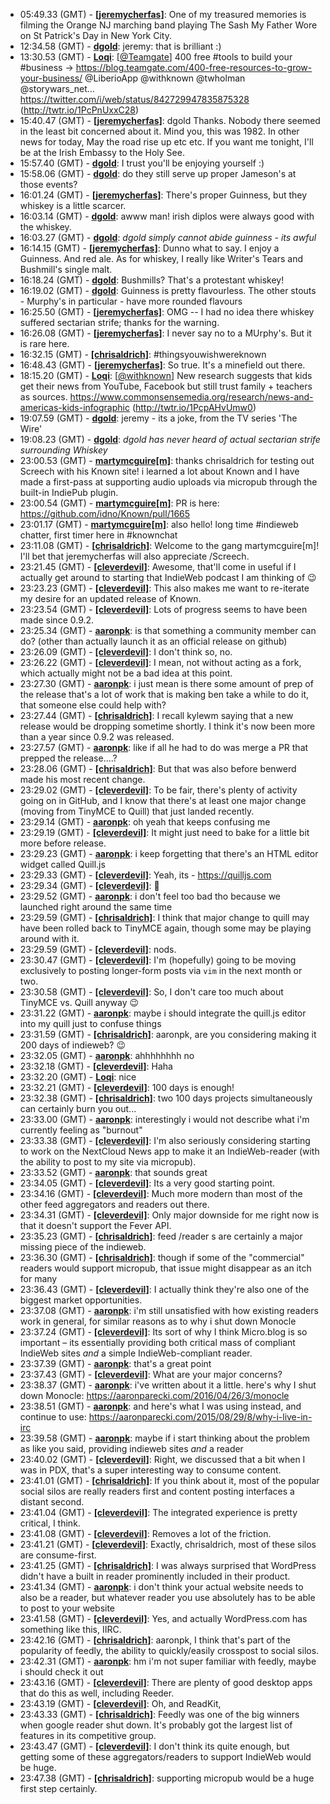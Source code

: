 * <a id="05:49.33">05:49.33 (GMT)</a> - __[[jeremycherfas]](https://github.com/[jeremycherfas])__: One of my treasured memories is filming the Orange NJ marching band playing The Sash My Father Wore on St Patrick's Day in New York City.
* <a id="12:34.58">12:34.58 (GMT)</a> - __[dgold](https://github.com/dgold)__: jeremy: that is brilliant :)
* <a id="13:30.53">13:30.53 (GMT)</a> - __[Loqi](https://github.com/Loqi)__: [<a href="https://twitter.com/Teamgate">@Teamgate</a>] 400 free #tools to build your #business -> https://blog.teamgate.com/400-free-resources-to-grow-your-business/ @LiberioApp @withknown @twholman @storywars_net… https://twitter.com/i/web/status/842729947835875328 (http://twtr.io/1PcPnUxxC28)
* <a id="15:40.47">15:40.47 (GMT)</a> - __[[jeremycherfas]](https://github.com/[jeremycherfas])__: dgold Thanks.  Nobody there seemed in the least bit concerned about it. Mind you, this was 1982. In other news for today, May the road rise up etc etc. If you want me tonight, I'll be at the Irish Embassy to the Holy See.
* <a id="15:57.40">15:57.40 (GMT)</a> - __[dgold](https://github.com/dgold)__: I trust you'll be enjoying yourself :)
* <a id="15:58.06">15:58.06 (GMT)</a> - __[dgold](https://github.com/dgold)__: do they still serve up proper Jameson's at those events?
* <a id="16:01.24">16:01.24 (GMT)</a> - __[[jeremycherfas]](https://github.com/[jeremycherfas])__: There's proper Guinness, but they whiskey is a little scarcer.
* <a id="16:03.14">16:03.14 (GMT)</a> - __[dgold](https://github.com/dgold)__: awww man! irish diplos were always good with the whiskey.
* <a id="16:03.27">16:03.27 (GMT)</a> - __[dgold](https://github.com/dgold)__: *dgold simply cannot abide guinness - its awful*
* <a id="16:14.15">16:14.15 (GMT)</a> - __[[jeremycherfas]](https://github.com/[jeremycherfas])__: Dunno what to say. I enjoy a Guinness. And red ale. As for whiskey, I really like Writer's Tears and Bushmill's single malt.
* <a id="16:18.24">16:18.24 (GMT)</a> - __[dgold](https://github.com/dgold)__: Bushmills? That's a protestant whiskey!
* <a id="16:19.02">16:19.02 (GMT)</a> - __[dgold](https://github.com/dgold)__: Guinness is pretty flavourless. The other stouts - Murphy's in particular - have more rounded flavours
* <a id="16:25.50">16:25.50 (GMT)</a> - __[[jeremycherfas]](https://github.com/[jeremycherfas])__: OMG -- I had no idea there whiskey suffered sectarian strife; thanks for the warning.
* <a id="16:26.08">16:26.08 (GMT)</a> - __[[jeremycherfas]](https://github.com/[jeremycherfas])__: I never say no to a MUrphy's. But it is rare here.
* <a id="16:32.15">16:32.15 (GMT)</a> - __[[chrisaldrich]](https://github.com/[chrisaldrich])__: #thingsyouwishwereknown
* <a id="16:48.43">16:48.43 (GMT)</a> - __[[jeremycherfas]](https://github.com/[jeremycherfas])__: So true. It's a minefield out there.
* <a id="18:15.20">18:15.20 (GMT)</a> - __[Loqi](https://github.com/Loqi)__: [<a href="https://twitter.com/withknown">@withknown</a>] New research suggests that kids get their news from YouTube, Facebook but still trust family + teachers as sources. https://www.commonsensemedia.org/research/news-and-americas-kids-infographic (http://twtr.io/1PcpAHvUmw0)
* <a id="19:07.59">19:07.59 (GMT)</a> - __[dgold](https://github.com/dgold)__: jeremy - its a joke, from the TV series 'The Wire'
* <a id="19:08.23">19:08.23 (GMT)</a> - __[dgold](https://github.com/dgold)__: *dgold has never heard of actual sectarian strife surrounding Whiskey*
* <a id="23:00.53">23:00.53 (GMT)</a> - __[martymcguire[m]](https://github.com/martymcguire[m])__: thanks chrisaldrich for testing out Screech with his Known site! i learned a lot about Known and I have made a first-pass at supporting audio uploads via micropub through the built-in IndiePub plugin.
* <a id="23:00.54">23:00.54 (GMT)</a> - __[martymcguire[m]](https://github.com/martymcguire[m])__: PR is here: https://github.com/idno/Known/pull/1665
* <a id="23:01.17">23:01.17 (GMT)</a> - __[martymcguire[m]](https://github.com/martymcguire[m])__: also hello! long time #indieweb chatter, first timer here in #knownchat
* <a id="23:11.08">23:11.08 (GMT)</a> - __[[chrisaldrich]](https://github.com/[chrisaldrich])__: Welcome to the gang martymcguire[m]! I'll bet that jeremycherfas will also appreciate /Screech.
* <a id="23:21.45">23:21.45 (GMT)</a> - __[[cleverdevil]](https://github.com/[cleverdevil])__: Awesome, that'll come in useful if I actually get around to starting that IndieWeb podcast I am thinking of 😉
* <a id="23:23.23">23:23.23 (GMT)</a> - __[[cleverdevil]](https://github.com/[cleverdevil])__: This also makes me want to re-iterate my desire for an updated release of Known.
* <a id="23:23.54">23:23.54 (GMT)</a> - __[[cleverdevil]](https://github.com/[cleverdevil])__: Lots of progress seems to have been made since 0.9.2.
* <a id="23:25.34">23:25.34 (GMT)</a> - __[aaronpk](https://github.com/aaronpk)__: is that something a community member can do? (other than actually launch it as an official release on github)
* <a id="23:26.09">23:26.09 (GMT)</a> - __[[cleverdevil]](https://github.com/[cleverdevil])__: I don't think so, no.
* <a id="23:26.22">23:26.22 (GMT)</a> - __[[cleverdevil]](https://github.com/[cleverdevil])__: I mean, not without acting as a fork, which actually might not be a bad idea at this point.
* <a id="23:27.30">23:27.30 (GMT)</a> - __[aaronpk](https://github.com/aaronpk)__: i just mean is there some amount of prep of the release that's a lot of work that is making ben take a while to do it, that someone else could help with?
* <a id="23:27.44">23:27.44 (GMT)</a> - __[[chrisaldrich]](https://github.com/[chrisaldrich])__: I recall kylewm saying that a new release would be dropping sometime shortly. I think it's now been more than a year since 0.9.2 was released.
* <a id="23:27.57">23:27.57 (GMT)</a> - __[aaronpk](https://github.com/aaronpk)__: like if all he had to do was merge a PR that prepped the release....?
* <a id="23:28.06">23:28.06 (GMT)</a> - __[[chrisaldrich]](https://github.com/[chrisaldrich])__: But that was also before benwerd made his most recent change.
* <a id="23:29.02">23:29.02 (GMT)</a> - __[[cleverdevil]](https://github.com/[cleverdevil])__: To be fair, there's plenty of activity going on in GitHub, and I know that there's at least one major change (moving from TinyMCE to Quill) that just landed recently.
* <a id="23:29.14">23:29.14 (GMT)</a> - __[aaronpk](https://github.com/aaronpk)__: oh yeah that keeps confusing me
* <a id="23:29.19">23:29.19 (GMT)</a> - __[[cleverdevil]](https://github.com/[cleverdevil])__: It might just need to bake for a little bit more before release.
* <a id="23:29.23">23:29.23 (GMT)</a> - __[aaronpk](https://github.com/aaronpk)__: i keep forgetting that there's an HTML editor widget called Quill.js
* <a id="23:29.33">23:29.33 (GMT)</a> - __[[cleverdevil]](https://github.com/[cleverdevil])__: Yeah, its - https://quilljs.com
* <a id="23:29.34">23:29.34 (GMT)</a> - __[[cleverdevil]](https://github.com/[cleverdevil])__: 🙂
* <a id="23:29.52">23:29.52 (GMT)</a> - __[aaronpk](https://github.com/aaronpk)__: i don't feel too bad tho because we launched right around the same time
* <a id="23:29.59">23:29.59 (GMT)</a> - __[[chrisaldrich]](https://github.com/[chrisaldrich])__: I think that major change to quill may have been rolled back to TinyMCE again, though some may be playing around with it.
* <a id="23:29.59">23:29.59 (GMT)</a> - __[[cleverdevil]](https://github.com/[cleverdevil])__: nods.
* <a id="23:30.47">23:30.47 (GMT)</a> - __[[cleverdevil]](https://github.com/[cleverdevil])__: I'm (hopefully) going to be moving exclusively to posting longer-form posts via `vim` in the next month or two.
* <a id="23:30.58">23:30.58 (GMT)</a> - __[[cleverdevil]](https://github.com/[cleverdevil])__: So, I don't care too much about TinyMCE vs. Quill anyway 😉
* <a id="23:31.22">23:31.22 (GMT)</a> - __[aaronpk](https://github.com/aaronpk)__: maybe i should integrate the quill.js editor into my quill just to confuse things
* <a id="23:31.59">23:31.59 (GMT)</a> - __[[chrisaldrich]](https://github.com/[chrisaldrich])__: aaronpk, are you considering making it 200 days of indieweb? 😉
* <a id="23:32.05">23:32.05 (GMT)</a> - __[aaronpk](https://github.com/aaronpk)__: ahhhhhhhh no
* <a id="23:32.18">23:32.18 (GMT)</a> - __[[cleverdevil]](https://github.com/[cleverdevil])__: Haha
* <a id="23:32.20">23:32.20 (GMT)</a> - __[Loqi](https://github.com/Loqi)__: nice
* <a id="23:32.21">23:32.21 (GMT)</a> - __[[cleverdevil]](https://github.com/[cleverdevil])__: 100 days is enough!
* <a id="23:32.38">23:32.38 (GMT)</a> - __[[chrisaldrich]](https://github.com/[chrisaldrich])__: two 100 days projects simultaneously can certainly burn you out...
* <a id="23:33.00">23:33.00 (GMT)</a> - __[aaronpk](https://github.com/aaronpk)__: interestingly i would not describe what i'm currently feeling as "burnout"
* <a id="23:33.38">23:33.38 (GMT)</a> - __[[cleverdevil]](https://github.com/[cleverdevil])__: I'm also seriously considering starting to work on the NextCloud News app to make it an IndieWeb-reader (with the ability to post to my site via micropub).
* <a id="23:33.52">23:33.52 (GMT)</a> - __[aaronpk](https://github.com/aaronpk)__: that sounds great
* <a id="23:34.05">23:34.05 (GMT)</a> - __[[cleverdevil]](https://github.com/[cleverdevil])__: Its a very good starting point.
* <a id="23:34.16">23:34.16 (GMT)</a> - __[[cleverdevil]](https://github.com/[cleverdevil])__: Much more modern than most of the other feed aggregators and readers out there.
* <a id="23:34.31">23:34.31 (GMT)</a> - __[[cleverdevil]](https://github.com/[cleverdevil])__: Only major downside for me right now is that it doesn't support the Fever API.
* <a id="23:35.23">23:35.23 (GMT)</a> - __[[chrisaldrich]](https://github.com/[chrisaldrich])__: feed /reader s are certainly a major missing piece of the indieweb.
* <a id="23:36.30">23:36.30 (GMT)</a> - __[[chrisaldrich]](https://github.com/[chrisaldrich])__: though if some of the "commercial" readers would support micropub, that issue might disappear as an itch for many
* <a id="23:36.43">23:36.43 (GMT)</a> - __[[cleverdevil]](https://github.com/[cleverdevil])__: I actually think they're also one of the biggest market opportunities.
* <a id="23:37.08">23:37.08 (GMT)</a> - __[aaronpk](https://github.com/aaronpk)__: i'm still unsatisfied with how existing readers work in general, for similar reasons as to why i shut down Monocle
* <a id="23:37.24">23:37.24 (GMT)</a> - __[[cleverdevil]](https://github.com/[cleverdevil])__: Its sort of why I think Micro.blog is so important – its essentially providing both critical mass of compliant IndieWeb sites *and* a simple IndieWeb-compliant reader.
* <a id="23:37.39">23:37.39 (GMT)</a> - __[aaronpk](https://github.com/aaronpk)__: that's a great point
* <a id="23:37.43">23:37.43 (GMT)</a> - __[[cleverdevil]](https://github.com/[cleverdevil])__: What are your major concerns?
* <a id="23:38.37">23:38.37 (GMT)</a> - __[aaronpk](https://github.com/aaronpk)__: i've written about it a little. here's why I shut down Monocle: https://aaronparecki.com/2016/04/26/3/monocle
* <a id="23:38.51">23:38.51 (GMT)</a> - __[aaronpk](https://github.com/aaronpk)__: and here's what I was using instead, and continue to use: https://aaronparecki.com/2015/08/29/8/why-i-live-in-irc
* <a id="23:39.58">23:39.58 (GMT)</a> - __[aaronpk](https://github.com/aaronpk)__: maybe if i start thinking about the problem as like you said, providing indieweb sites *and* a reader
* <a id="23:40.02">23:40.02 (GMT)</a> - __[[cleverdevil]](https://github.com/[cleverdevil])__: Right, we discussed that a bit when I was in PDX, that's a super interesting way to consume content.
* <a id="23:41.01">23:41.01 (GMT)</a> - __[[chrisaldrich]](https://github.com/[chrisaldrich])__: If you think about it, most of the popular social silos are really readers first and content posting interfaces a distant second.
* <a id="23:41.04">23:41.04 (GMT)</a> - __[[cleverdevil]](https://github.com/[cleverdevil])__: The integrated experience is pretty critical, I think.
* <a id="23:41.08">23:41.08 (GMT)</a> - __[[cleverdevil]](https://github.com/[cleverdevil])__: Removes a lot of the friction.
* <a id="23:41.21">23:41.21 (GMT)</a> - __[[cleverdevil]](https://github.com/[cleverdevil])__: Exactly, chrisaldrich, most of these silos are consume-first.
* <a id="23:41.25">23:41.25 (GMT)</a> - __[[chrisaldrich]](https://github.com/[chrisaldrich])__: I was always surprised that WordPress didn't have a built in reader prominently included in their product.
* <a id="23:41.34">23:41.34 (GMT)</a> - __[aaronpk](https://github.com/aaronpk)__: i don't think your actual website needs to also be a reader, but whatever reader you use absolutely has to be able to post to your website
* <a id="23:41.58">23:41.58 (GMT)</a> - __[[cleverdevil]](https://github.com/[cleverdevil])__: Yes, and actually WordPress.com has something like this, IIRC.
* <a id="23:42.16">23:42.16 (GMT)</a> - __[[chrisaldrich]](https://github.com/[chrisaldrich])__: aaronpk, I think that's part of the popularity of feedly, the ability to quickly/easily crosspost to social silos.
* <a id="23:42.31">23:42.31 (GMT)</a> - __[aaronpk](https://github.com/aaronpk)__: hm i'm not super familiar with feedly, maybe i should check it out
* <a id="23:43.16">23:43.16 (GMT)</a> - __[[cleverdevil]](https://github.com/[cleverdevil])__: There are plenty of good desktop apps that do this as well, including Reeder.
* <a id="23:43.19">23:43.19 (GMT)</a> - __[[cleverdevil]](https://github.com/[cleverdevil])__: Oh, and ReadKit,
* <a id="23:43.33">23:43.33 (GMT)</a> - __[[chrisaldrich]](https://github.com/[chrisaldrich])__: Feedly was one of the big winners when google reader shut down. It's probably got the largest list of features in its competitive group.
* <a id="23:43.47">23:43.47 (GMT)</a> - __[[cleverdevil]](https://github.com/[cleverdevil])__: I don't think its quite enough, but getting some of these aggregators/readers to support IndieWeb would be huge.
* <a id="23:47.38">23:47.38 (GMT)</a> - __[[chrisaldrich]](https://github.com/[chrisaldrich])__: supporting micropub would be a huge first step certainly.
